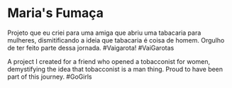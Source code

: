 # Maria's Fumaça

Projeto que eu criei para uma amiga que abriu uma tabacaria para mulheres, dismitificando a ideia que tabacaria é coisa de homem. Orgulho de ter feito parte dessa jornada. #Vaigarota! #VaiGarotas

A project I created for a friend who opened a tobacconist for women, demystifying the idea that tobacconist is a man thing. Proud to have been part of this journey. #GoGirls
